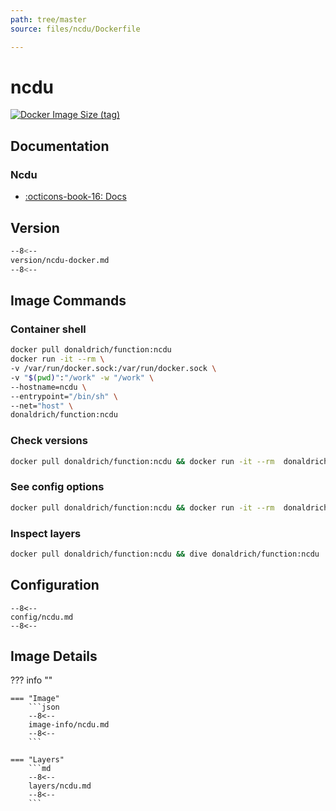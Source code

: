 ```yaml
---
path: tree/master
source: files/ncdu/Dockerfile

---
```


# ncdu

[![Docker Image Size (tag)](https://img.shields.io/docker/image-size/donaldrich/function/ncdu?color=blue&label=donaldrich/function:ncdu&logo=docker&style=flat-square)](https://hub.docker.com/r/donaldrich/function/ncdu)

## Documentation

### Ncdu

* [:octicons-book-16: Docs](https://dev.yorhel.nl/ncdu)

## Version

```sh
--8<--
version/ncdu-docker.md
--8<--
```

## Image Commands

### Container shell

```sh
docker pull donaldrich/function:ncdu
docker run -it --rm \
-v /var/run/docker.sock:/var/run/docker.sock \
-v "$(pwd)":"/work" -w "/work" \
--hostname=ncdu \
--entrypoint="/bin/sh" \
--net="host" \
donaldrich/function:ncdu
```

### Check versions

```sh
docker pull donaldrich/function:ncdu && docker run -it --rm  donaldrich/function:ncdu validate
```

### See config options

```sh
docker pull donaldrich/function:ncdu && docker run -it --rm  donaldrich/function:ncdu help
```

### Inspect layers

```sh
docker pull donaldrich/function:ncdu && dive donaldrich/function:ncdu
```

## Configuration

```
--8<--
config/ncdu.md
--8<--
```

## Image Details

??? info ""

    === "Image"
        ```json
        --8<--
        image-info/ncdu.md
        --8<--
        ```

    === "Layers"
        ```md
        --8<--
        layers/ncdu.md
        --8<--
        ```

